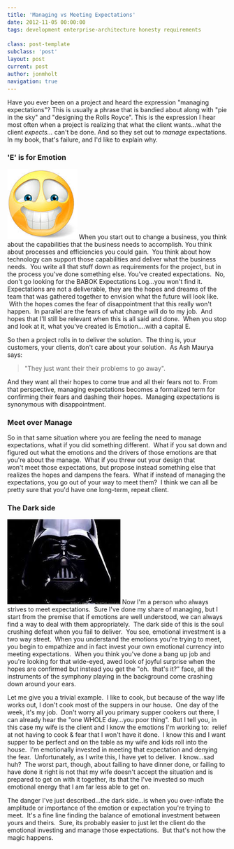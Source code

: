 ```yaml
---
title: 'Managing vs Meeting Expectations'
date: 2012-11-05 00:00:00 
tags: development enterprise-architecture honesty requirements

class: post-template
subclass: 'post'
layout: post
current: post
author: jonmholt
navigation: true
---
```

Have you ever been on a project and heard the expression "managing expectations"? This is usually a phrase that is bandied about along with "pie in the sky" and "designing the Rolls&nbsp;Royce". This is the expression I hear most often when a project is realizing that what the client wants...what the client _expects..._ can't be done. And so they set out to _manage_ expectations. In my book, that's failure, and I'd like to explain why.


### 'E' is for Emotion
![](/content/images/2014/Aug/smile.jpeg)
When you start out to change a business, you think about the capabilities that the business needs to accomplish. You think about processes and efficiencies you could gain.  You think about how technology can support those capabilities and deliver what the business needs.  You write all that stuff down as requirements for the project, but in the process you've done something else. You've created expectations.  No, don't go looking for the BABOK Expectations Log...you won't find it. Expectations are not a deliverable, they are the hopes and dreams of the team that was gathered together to envision what the future will look like.  With the hopes comes the fear of disappointment that this really won't happen.  In parallel are the fears of what change will do to my job.  And hopes that I'll still be relevant when this is all said and done.  When you stop and look at it, what you've created is Emotion....with a capital E.

So then a project rolls in to deliver the solution.  The thing is, your customers, your clients, don't care about your solution.  As Ash Maurya says: 
  >"They just want their their problems to go away".  

And they want all their hopes to come true and all their fears not to. From that perspective, managing expectations becomes a formalized term for confirming their fears and dashing their hopes.  Managing expectations is synonymous with disappointment.

### Meet over Manage
So in that same situation where you are feeling the need to manage expectations, what if you did something different.  What if you sat down and figured out what the emotions and the drivers of those emotions are that you're about the manage.  What if you threw out your design that won't meet those expectations, but propose instead something else that realizes the hopes and dampens the fears.  What if instead of managing the expectations, you go out of your way to meet them?  I think we can all be pretty sure that you'd have one long-term, repeat client.

### The Dark side
![](/content/images/2014/Aug/darth.jpeg)
Now I'm a person who always strives to meet expectations.  Sure I've done my share of managing, but I start from the premise that if emotions are well understood, we can always find a way to deal with them appropriately.  The dark side of this is the soul crushing defeat when you fail to deliver.  You see, emotional investment is a two way street.  When you understand the emotions you're trying to meet, you begin to empathize and in fact invest your own emotional currency into meeting expectations.  When you think you've done a bang up job and you're looking for that wide-eyed, awed look of joyful surprise when the hopes are confirmed but instead you get the "oh.  that's it?" face, all the instruments of the symphony playing in the background come crashing down around your ears.  

Let me give you a trivial example.  I like to cook, but because of the way life works out, I don't cook most of the suppers in our house.  One day of the week, it's my job.  Don't worry all you primary supper cookers out there, I can already hear the "one WHOLE day...you poor thing".  But I tell you, in this case my wife is the client and I know the emotions I'm working to:  relief at not having to cook & fear that I won't have it done.  I know this and I want supper to be perfect and on the table as my wife and kids roll into the house.  I'm emotionally invested in meeting that expectation and denying the fear.  Unfortunately, as I write this, I have yet to deliver.  I know...sad huh?  The worst part, though, about failing to have dinner done, or failing to have done it right is not that my wife doesn't accept the situation and is prepared to get on with it together, its that the I've invested so much emotional energy that I am far less able to get on.  

The danger I've just described...the dark side...is when you over-inflate the amplitude or importance of the emotion or expectation you're trying to meet.  It's a fine line finding the balance of emotional investment between yours and theirs.  Sure, its probably easier to just let the client do the emotional investing and manage those expectations.  But that's not how the magic happens.
